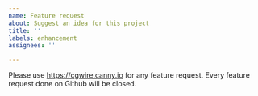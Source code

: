 ```yaml
---
name: Feature request
about: Suggest an idea for this project
title: ''
labels: enhancement
assignees: ''

---
```


Please use https://cgwire.canny.io for any feature request. Every feature request done on Github will be closed.
